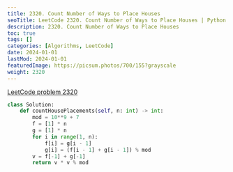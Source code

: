 ```yaml
---
title: 2320. Count Number of Ways to Place Houses
seoTitle: LeetCode 2320. Count Number of Ways to Place Houses | Python solution and explanation
description: 2320. Count Number of Ways to Place Houses
toc: true
tags: []
categories: [Algorithms, LeetCode]
date: 2024-01-01
lastMod: 2024-01-01
featuredImage: https://picsum.photos/700/155?grayscale
weight: 2320
---
```


[LeetCode problem 2320](https://leetcode.com/problems/count-number-of-ways-to-place-houses/)

```python
class Solution:
    def countHousePlacements(self, n: int) -> int:
        mod = 10**9 + 7
        f = [1] * n
        g = [1] * n
        for i in range(1, n):
            f[i] = g[i - 1]
            g[i] = (f[i - 1] + g[i - 1]) % mod
        v = f[-1] + g[-1]
        return v * v % mod

```
